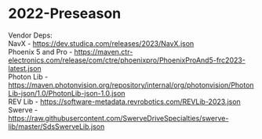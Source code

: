 # 2022-Preseason <br>
Vendor Deps: <br>
NavX - https://dev.studica.com/releases/2023/NavX.json <br>
Phoenix 5 and Pro - https://maven.ctr-electronics.com/release/com/ctre/phoenixpro/PhoenixProAnd5-frc2023-latest.json <br>
Photon Lib - https://maven.photonvision.org/repository/internal/org/photonvision/PhotonLib-json/1.0/PhotonLib-json-1.0.json <br>
REV Lib - https://software-metadata.revrobotics.com/REVLib-2023.json <br>
Swerve - https://raw.githubusercontent.com/SwerveDriveSpecialties/swerve-lib/master/SdsSwerveLib.json <br>
